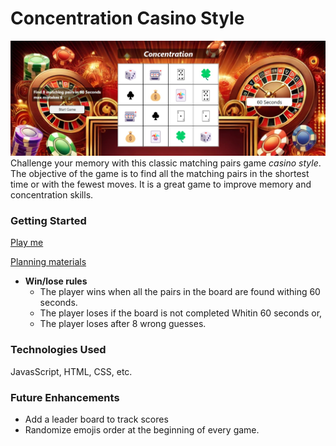 # Concentration Casino Style

![concentration-casinoStyle](./images/Concentration-casinoStyle.jpg)
Challenge your memory with this classic matching pairs game _casino_ _style_. The objective of the game is to find all the matching pairs in the shortest time or with the fewest moves. It is a great game to improve memory and concentration skills. 



### Getting Started 
[Play me](https://sreyesg.github.io/concentration-casinoStyle/)

[Planning materials](./project-planning/Concentration-Casino-Style.pdf)

* __Win/lose rules__
    * The player wins when all the pairs in the board are found withing 60 seconds.
    * The player loses if the board is not completed Whitin 60 seconds or,
    * The player loses after 8 wrong guesses.


### Technologies Used
JavasScript, HTML, CSS, etc. 

### Future Enhancements
* Add a leader board to track scores
* Randomize emojis order at the beginning of every game.  
